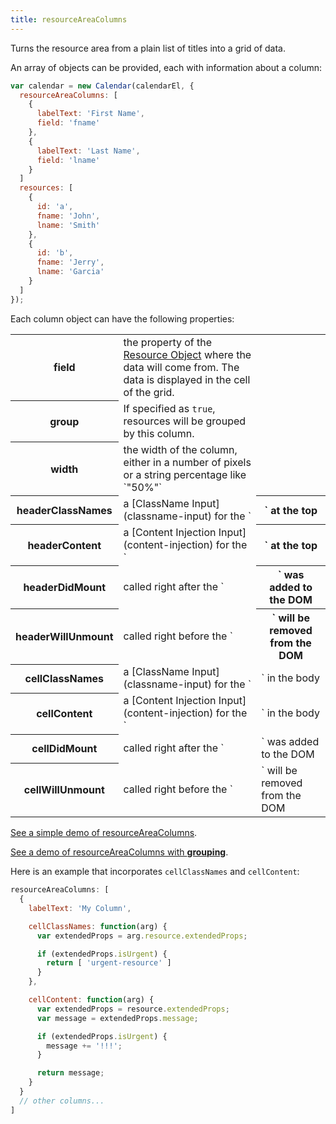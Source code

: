 ```yaml
---
title: resourceAreaColumns
---
```


Turns the resource area from a plain list of titles into a grid of data.

An array of objects can be provided, each with information about a column:

```js
var calendar = new Calendar(calendarEl, {
  resourceAreaColumns: [
    {
      labelText: 'First Name',
      field: 'fname'
    },
    {
      labelText: 'Last Name',
      field: 'lname'
    }
  ]
  resources: [
    {
      id: 'a',
      fname: 'John',
      lname: 'Smith'
    },
    {
      id: 'b',
      fname: 'Jerry',
      lname: 'Garcia'
    }
  ]
});
```

Each column object can have the following properties:

<table>

<tr>
<th>field</th>
<td>the property of the <a href='resource-object'>Resource Object</a> where the data will come from. The data is displayed in the cell of the grid.</td>
</tr>

<tr>
<th>group</th>
<td>
If specified as <code>true</code>, resources will be grouped by this column.
</td>
</tr>

<tr>
<th>width</th>
<td>the width of the column, either in a number of pixels or a string percentage like `"50%"`</td>
</tr>

<tr>
<th>headerClassNames</th>
<td markdown='1'>
a [ClassName Input](classname-input) for the `<th>` at the top
</td>
</tr>

<tr>
<th>headerContent</th>
<td markdown='1'>
a [Content Injection Input](content-injection) for the `<th>` at the top
</td>
</tr>

<tr>
<th>headerDidMount</th>
<td markdown='1'>
called right after the `<th>` was added to the DOM
</td>
</tr>

<tr>
<th>headerWillUnmount</th>
<td markdown='1'>
called right before the `<th>` will be removed from the DOM
</td>
</tr>

<tr>
<th>cellClassNames</th>
<td markdown='1'>
a [ClassName Input](classname-input) for the `<td>` in the body
</td>
</tr>

<tr>
<th>cellContent</th>
<td markdown='1'>
a [Content Injection Input](content-injection) for the `<td>` in the body
</td>
</tr>

<tr>
<th>cellDidMount</th>
<td markdown='1'>
called right after the `<td>` was added to the DOM
</td>
</tr>

<tr>
<th>cellWillUnmount</th>
<td markdown='1'>
called right before the `<td>` will be removed from the DOM
</td>
</tr>

</table>


[See a simple demo of resourceAreaColumns](resourceColumns-demo).

[See a demo of resourceAreaColumns with **grouping**](resourceColumns-grouping-demo).


Here is an example that incorporates `cellClassNames` and `cellContent`:

```js
resourceAreaColumns: [
  {
    labelText: 'My Column',

    cellClassNames: function(arg) {
      var extendedProps = arg.resource.extendedProps;

      if (extendedProps.isUrgent) {
        return [ 'urgent-resource' ]
      }
    },

    cellContent: function(arg) {
      var extendedProps = resource.extendedProps;
      var message = extendedProps.message;

      if (extendedProps.isUrgent) {
        message += '!!!';
      }

      return message;
    }
  }
  // other columns...
]
```
